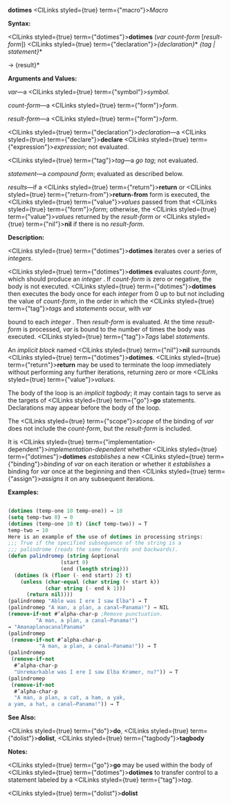**dotimes** <ClLinks styled={true} term={"macro"}><i>Macro</i></ClLinks> 



**Syntax:** 



<ClLinks styled={true} term={"dotimes"}><b>dotimes</b></ClLinks> (*var count-form* [*result-form*]) <ClLinks styled={true} term={"declaration"}><i>\{declaration\}</i></ClLinks>\* *\{tag | statement\}*\* 



→ \{result\}\* 



**Arguments and Values:** 



*var*—a <ClLinks styled={true} term={"symbol"}><i>symbol</i></ClLinks>. 



*count-form*—a <ClLinks styled={true} term={"form"}><i>form</i></ClLinks>. 



*result-form*—a <ClLinks styled={true} term={"form"}><i>form</i></ClLinks>. 



<ClLinks styled={true} term={"declaration"}><i>declaration</i></ClLinks>—a <ClLinks styled={true} term={"declare"}><b>declare</b></ClLinks> <ClLinks styled={true} term={"expression"}><i>expression</i></ClLinks>; not evaluated. 



<ClLinks styled={true} term={"tag"}><i>tag</i></ClLinks>—a *go tag*; not evaluated. 



*statement*—a *compound form*; evaluated as described below. 



*results*—if a <ClLinks styled={true} term={"return"}><b>return</b></ClLinks> or <ClLinks styled={true} term={"return-from"}><b>return-from</b></ClLinks> form is executed, the <ClLinks styled={true} term={"value"}><i>values</i></ClLinks> passed from that <ClLinks styled={true} term={"form"}><i>form</i></ClLinks>; otherwise, the <ClLinks styled={true} term={"value"}><i>values</i></ClLinks> returned by the *result-form* or <ClLinks styled={true} term={"nil"}><b>nil</b></ClLinks> if there is no *result-form*. 



**Description:** 



<ClLinks styled={true} term={"dotimes"}><b>dotimes</b></ClLinks> iterates over a series of *integers*. 



<ClLinks styled={true} term={"dotimes"}><b>dotimes</b></ClLinks> evaluates *count-form*, which should produce an *integer* . If *count-form* is zero or negative, the body is not executed. <ClLinks styled={true} term={"dotimes"}><b>dotimes</b></ClLinks> then executes the body once for each *integer* from 0 up to but not including the value of *count-form*, in the order in which the <ClLinks styled={true} term={"tag"}><i>tags</i></ClLinks> and *statements* occur, with *var* 



bound to each *integer* . Then *result-form* is evaluated. At the time *result-form* is processed, *var* is bound to the number of times the body was executed. <ClLinks styled={true} term={"tag"}><i>Tags</i></ClLinks> label *statements*. 



An *implicit block* named <ClLinks styled={true} term={"nil"}><b>nil</b></ClLinks> surrounds <ClLinks styled={true} term={"dotimes"}><b>dotimes</b></ClLinks>. <ClLinks styled={true} term={"return"}><b>return</b></ClLinks> may be used to terminate the loop immediately without performing any further iterations, returning zero or more <ClLinks styled={true} term={"value"}><i>values</i></ClLinks>. 



The body of the loop is an *implicit tagbody*; it may contain tags to serve as the targets of <ClLinks styled={true} term={"go"}><b>go</b></ClLinks> statements. Declarations may appear before the body of the loop. 



The <ClLinks styled={true} term={"scope"}><i>scope</i></ClLinks> of the binding of *var* does not include the *count-form*, but the *result-form* is included. 



It is <ClLinks styled={true} term={"implementation-dependent"}><i>implementation-dependent</i></ClLinks> whether <ClLinks styled={true} term={"dotimes"}><b>dotimes</b></ClLinks> *establishes* a new <ClLinks styled={true} term={"binding"}><i>binding</i></ClLinks> of *var* on each iteration or whether it *establishes* a binding for *var* once at the beginning and then <ClLinks styled={true} term={"assign"}><i>assigns</i></ClLinks> it on any subsequent iterations. 







 



 



**Examples:**
```lisp

(dotimes (temp-one 10 temp-one)) → 10 
(setq temp-two 0) → 0 
(dotimes (temp-one 10 t) (incf temp-two)) → T 
temp-two → 10 
Here is an example of the use of dotimes in processing strings: 
;;; True if the specified subsequence of the string is a 
;;; palindrome (reads the same forwards and backwards). 
(defun palindromep (string &optional 
			     (start 0) 
			     (end (length string))) 
  (dotimes (k (floor (- end start) 2) t) 
    (unless (char-equal (char string (+ start k)) 
			(char string (- end k 1))) 
      (return nil)))) 
(palindromep "Able was I ere I saw Elba") → T 
(palindromep "A man, a plan, a canal–Panama!") → NIL 
(remove-if-not #’alpha-char-p ;Remove punctuation. 
		 "A man, a plan, a canal–Panama!") 
→ "AmanaplanacanalPanama" 
(palindromep 
 (remove-if-not #’alpha-char-p 
		  "A man, a plan, a canal–Panama!")) → T 
(palindromep 
 (remove-if-not 
  #’alpha-char-p 
  "Unremarkable was I ere I saw Elba Kramer, nu?")) → T 
(palindromep 
 (remove-if-not 
  #’alpha-char-p 
  "A man, a plan, a cat, a ham, a yak, 
a yam, a hat, a canal–Panama!")) → T 

```
**See Also:** 



<ClLinks styled={true} term={"do"}><b>do</b></ClLinks>, <ClLinks styled={true} term={"dolist"}><b>dolist</b></ClLinks>, <ClLinks styled={true} term={"tagbody"}><b>tagbody</b></ClLinks> 



**Notes:** 



<ClLinks styled={true} term={"go"}><b>go</b></ClLinks> may be used within the body of <ClLinks styled={true} term={"dotimes"}><b>dotimes</b></ClLinks> to transfer control to a statement labeled by a <ClLinks styled={true} term={"tag"}><i>tag</i></ClLinks>. 



 



 



<ClLinks styled={true} term={"dolist"}><b>dolist</b></ClLinks> 



